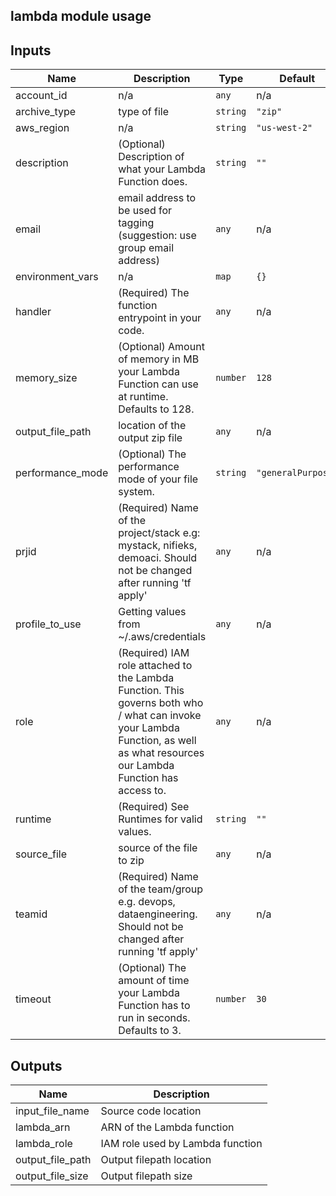 ## lambda module usage

## Inputs

| Name | Description | Type | Default | Required |
|------|-------------|------|---------|:--------:|
| account\_id | n/a | `any` | n/a | yes |
| archive\_type | type of file | `string` | `"zip"` | no |
| aws\_region | n/a | `string` | `"us-west-2"` | no |
| description | (Optional) Description of what your Lambda Function does. | `string` | `""` | no |
| email | email address to be used for tagging (suggestion: use group email address) | `any` | n/a | yes |
| environment\_vars | n/a | `map` | `{}` | no |
| handler | (Required) The function entrypoint in your code. | `any` | n/a | yes |
| memory\_size | (Optional) Amount of memory in MB your Lambda Function can use at runtime. Defaults to 128. | `number` | `128` | no |
| output\_file\_path | location of the output zip file | `any` | n/a | yes |
| performance\_mode | (Optional) The performance mode of your file system. | `string` | `"generalPurpose"` | no |
| prjid | (Required) Name of the project/stack e.g: mystack, nifieks, demoaci. Should not be changed after running 'tf apply' | `any` | n/a | yes |
| profile\_to\_use | Getting values from ~/.aws/credentials | `any` | n/a | yes |
| role | (Required) IAM role attached to the Lambda Function. This governs both who / what can invoke your Lambda Function, as well as what resources our Lambda Function has access to. | `any` | n/a | yes |
| runtime | (Required) See Runtimes for valid values. | `string` | `""` | no |
| source\_file | source of the file to zip | `any` | n/a | yes |
| teamid | (Required) Name of the team/group e.g. devops, dataengineering. Should not be changed after running 'tf apply' | `any` | n/a | yes |
| timeout | (Optional) The amount of time your Lambda Function has to run in seconds. Defaults to 3. | `number` | `30` | no |

## Outputs

| Name | Description |
|------|-------------|
| input\_file\_name | Source code location |
| lambda\_arn | ARN of the Lambda function |
| lambda\_role | IAM role used by Lambda function |
| output\_file\_path | Output filepath location |
| output\_file\_size | Output filepath size |

